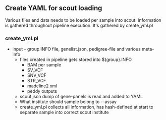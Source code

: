 ## Create YAML for scout loading

Various files and data needs to be loaded per sample into scout. Information is gathered throughout pipeline execution. It's gathered by create_yml.pl


### create_yml.pl
* input - group.INFO file, genelist.json, pedigree-file and various meta-info
  * files created in pipeline gets stored into ${group}.INFO
    * BAM per sample
    * SV_VCF
    * SNV_VCF
    * STR_VCF
    * madeline2 xml
    * peddy outputs
  * scout json dump of gene-panels is read and added to YAML
  * What institute should sample belong to --assay
  * create_yml.pl collects all information, has hash-defined at start to separate sample into correct scout institute